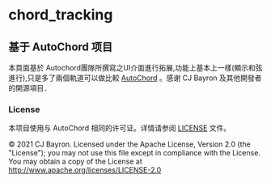 # chord_tracking

## 基于 AutoChord 项目

本頁面基於 Autochord團隊所撰寫之UI介面進行拓展,功能上基本上一樣(顯示和弦進行),只是多了兩個軌道可以做比較 [AutoChord](https://github.com/cjbayron/autochord) 。感谢 CJ Bayron 及其他開發者的開源項目．

### License

本项目使用与 AutoChord 相同的许可证。详情请参阅 [LICENSE](LICENSE) 文件。

© 2021 CJ Bayron. Licensed under the Apache License, Version 2.0 (the "License"); you may not use this file except in compliance with the License. You may obtain a copy of the License at http://www.apache.org/licenses/LICENSE-2.0
